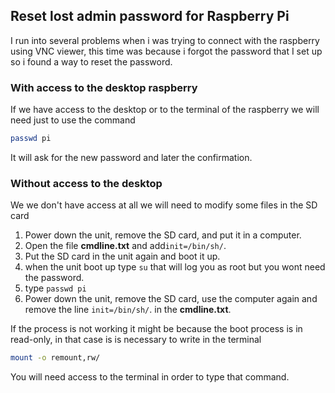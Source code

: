 
## Reset lost admin password for Raspberry Pi

I run into several problems when i was trying to connect with the raspberry using VNC viewer, this time was because i forgot the password that I set up so i found a way to reset the password.

### With access to the desktop raspberry

If we have access to the desktop or to the terminal of the raspberry we will need just to use the command 
```bash
passwd pi
```

It will ask for the new password and later the confirmation.

### Without access to the desktop

We we don't have access at all we will need to modify some files in the SD card

1. Power down the unit, remove the SD card, and put it in a computer.
2. Open the file **cmdline.txt** and add`init=/bin/sh/`.  
3. Put the SD card in the unit again and boot it up.  
4. when the unit boot up type `su` that will log you as root but you wont need the password.  
5. type ```passwd pi```
6. Power down the unit, remove the SD card, use the computer again and remove the line `init=/bin/sh/`. in the **cmdline.txt**.

If the process is not working it might be because the boot process is in read-only, in that case is is necessary to write in the terminal
```bash
mount -o remount,rw/
``` 
You will need access to the terminal in order to type that command.